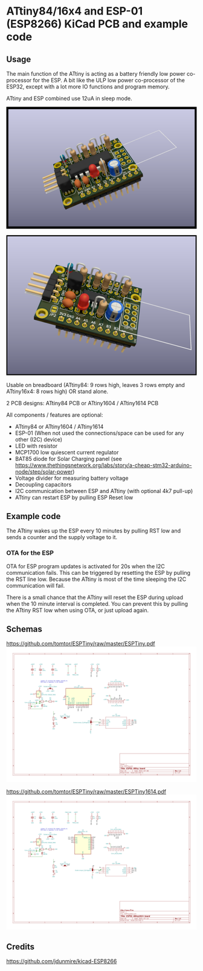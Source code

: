 # ATtiny84/16x4 and ESP-01 (ESP8266) KiCad PCB and example code

## Usage

The main function of the ATtiny is acting as a battery friendly low power co-processor for the ESP.
A bit like the ULP low power co-processor of the ESP32, except with a lot more IO functions and program memory.

ATtiny and ESP combined use 12uA in sleep mode.

![3D rendering](ESPTiny.png)

![3D rendering](ESPTiny1614.png)

Usable on breadboard (ATtiny84: 9 rows high, leaves 3 rows empty and ATtiny16x4: 8 rows high) OR stand alone.

2 PCB designs: ATtiny84 PCB or ATtiny1604 / ATtiny1614 PCB

All components / features are optional:

- ATtiny84 or ATtiny1604 / ATtiny1614
- ESP-01 (When not used the connections/space can be used for any other (I2C) device)
- LED with resistor
- MCP1700 low quiescent current regulator
- BAT85 diode for Solar Charging panel (see https://www.thethingsnetwork.org/labs/story/a-cheap-stm32-arduino-node/step/solar-power)
- Voltage divider for measuring battery voltage
- Decoupling capacitors
- I2C communication between ESP and ATtiny (with optional 4k7 pull-up)
- ATtiny can restart ESP by pulling ESP Reset low

## Example code

The ATtiny wakes up the ESP every 10 minutes by pulling RST low and sends a counter and the supply voltage to it.

### OTA for the ESP
OTA for ESP program updates is activated for 20s when the I2C communication fails.
This can be triggered by resetting the ESP by pulling the RST line low.
Because the ATtiny is most of the time sleeping
the I2C communication will fail.

There is a small chance that the ATtiny will reset the ESP during upload when the 10 minute interval is completed.
You can prevent this by pulling the ATtiny RST low when using OTA, or just upload again.

## Schemas

https://github.com/tomtor/ESPTiny/raw/master/ESPTiny.pdf
<img alt="Schema" src="./ESPTiny.svg">

https://github.com/tomtor/ESPTiny/raw/master/ESPTiny1614.pdf
<img alt="Schema" src="./ESPTiny1614.svg">

## Credits

https://github.com/jdunmire/kicad-ESP8266

